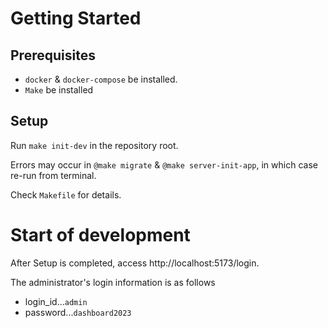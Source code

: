 # Getting Started

## Prerequisites

- `docker` & `docker-compose` be installed.
- `Make` be installed

## Setup

Run `make init-dev` in the repository root.

Errors may occur in `@make migrate` & `@make server-init-app`, in which case re-run from terminal.

Check `Makefile` for details.

# Start of development

After Setup is completed, access http://localhost:5173/login.

The administrator's login information is as follows

- login_id...`admin`
- password...`dashboard2023`
